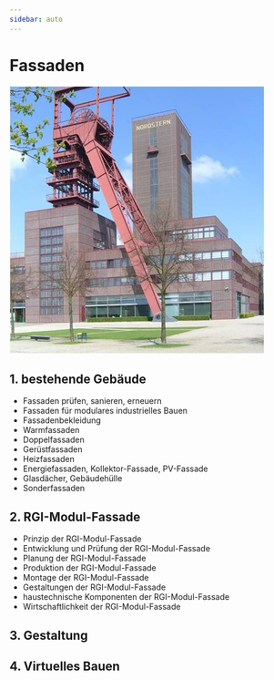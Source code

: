 ```yaml
---
sidebar: auto
---
```

# Fassaden 

![facades1](/facades1.jpg)

## 1.	bestehende Gebäude
- Fassaden prüfen, sanieren, erneuern  
- Fassaden für modulares industrielles Bauen  
- Fassadenbekleidung  
- Warmfassaden  
- Doppelfassaden  
- Gerüstfassaden  
- Heizfassaden  
- Energiefassaden, Kollektor-Fassade, PV-Fassade  
- Glasdächer, Gebäudehülle  
- Sonderfassaden  

## 2.	RGI-Modul-Fassade
- Prinzip der RGI-Modul-Fassade  
- Entwicklung und Prüfung der RGI-Modul-Fassade  
- Planung der RGI-Modul-Fassade  
- Produktion der RGI-Modul-Fassade  
- Montage der RGI-Modul-Fassade  
- Gestaltungen der RGI-Modul-Fassade  
- haustechnische Komponenten der RGI-Modul-Fassade  
- Wirtschaftlichkeit der RGI-Modul-Fassade  

## 3.	Gestaltung



## 4.	Virtuelles Bauen
